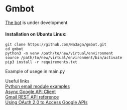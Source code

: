 # Gmbot

[The bot](t.me/lewis_msg_bot) is under development

#### Installation on Ubuntu Linux:
```
git clone https://github.com/Na3aga/gmbot.git
cd gmbot
python3 -m venv /path/to/new/virtual/environment
source /path/to/new/virtual/environment/bin/activate
pip3 install -r requirements.txt
```
Example of usege in main.py

Useful links  
[Python email module examples](https://docs.python.org/3/library/email.examples.html)  
[Async Google API Client ](https://github.com/omarryhan/aiogoogle)  
[Gmail REST API reference](https://developers.google.com/gmail/api/reference/rest/v1/users.messages/get)  
[Using OAuth 2.0 to Access Google APIs](https://developers.google.com/identity/protocols/oauth2)  
